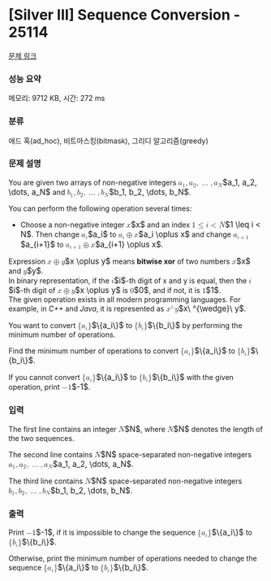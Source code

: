 # [Silver III] Sequence Conversion - 25114 

[문제 링크](https://www.acmicpc.net/problem/25114) 

### 성능 요약

메모리: 9712 KB, 시간: 272 ms

### 분류

애드 혹(ad_hoc), 비트마스킹(bitmask), 그리디 알고리즘(greedy)

### 문제 설명

<p>You are given two arrays of non-negative integers <mjx-container class="MathJax" jax="CHTML" style="font-size: 109%; position: relative;"><mjx-math class="MJX-TEX" aria-hidden="true"><mjx-msub><mjx-mi class="mjx-i"><mjx-c class="mjx-c1D44E TEX-I"></mjx-c></mjx-mi><mjx-script style="vertical-align: -0.15em;"><mjx-mn class="mjx-n" size="s"><mjx-c class="mjx-c31"></mjx-c></mjx-mn></mjx-script></mjx-msub><mjx-mo class="mjx-n"><mjx-c class="mjx-c2C"></mjx-c></mjx-mo><mjx-msub space="2"><mjx-mi class="mjx-i"><mjx-c class="mjx-c1D44E TEX-I"></mjx-c></mjx-mi><mjx-script style="vertical-align: -0.15em;"><mjx-mn class="mjx-n" size="s"><mjx-c class="mjx-c32"></mjx-c></mjx-mn></mjx-script></mjx-msub><mjx-mo class="mjx-n"><mjx-c class="mjx-c2C"></mjx-c></mjx-mo><mjx-mo class="mjx-n" space="2"><mjx-c class="mjx-c2026"></mjx-c></mjx-mo><mjx-mo class="mjx-n" space="2"><mjx-c class="mjx-c2C"></mjx-c></mjx-mo><mjx-msub space="2"><mjx-mi class="mjx-i"><mjx-c class="mjx-c1D44E TEX-I"></mjx-c></mjx-mi><mjx-script style="vertical-align: -0.15em;"><mjx-mi class="mjx-i" size="s"><mjx-c class="mjx-c1D441 TEX-I"></mjx-c></mjx-mi></mjx-script></mjx-msub></mjx-math><mjx-assistive-mml unselectable="on" display="inline"><math xmlns="http://www.w3.org/1998/Math/MathML"><msub><mi>a</mi><mn>1</mn></msub><mo>,</mo><msub><mi>a</mi><mn>2</mn></msub><mo>,</mo><mo>…</mo><mo>,</mo><msub><mi>a</mi><mi>N</mi></msub></math></mjx-assistive-mml><span aria-hidden="true" class="no-mathjax mjx-copytext">$a_1, a_2, \dots, a_N$</span></mjx-container> and <mjx-container class="MathJax" jax="CHTML" style="font-size: 109%; position: relative;"><mjx-math class="MJX-TEX" aria-hidden="true"><mjx-msub><mjx-mi class="mjx-i"><mjx-c class="mjx-c1D44F TEX-I"></mjx-c></mjx-mi><mjx-script style="vertical-align: -0.15em;"><mjx-mn class="mjx-n" size="s"><mjx-c class="mjx-c31"></mjx-c></mjx-mn></mjx-script></mjx-msub><mjx-mo class="mjx-n"><mjx-c class="mjx-c2C"></mjx-c></mjx-mo><mjx-msub space="2"><mjx-mi class="mjx-i"><mjx-c class="mjx-c1D44F TEX-I"></mjx-c></mjx-mi><mjx-script style="vertical-align: -0.15em;"><mjx-mn class="mjx-n" size="s"><mjx-c class="mjx-c32"></mjx-c></mjx-mn></mjx-script></mjx-msub><mjx-mo class="mjx-n"><mjx-c class="mjx-c2C"></mjx-c></mjx-mo><mjx-mo class="mjx-n" space="2"><mjx-c class="mjx-c2026"></mjx-c></mjx-mo><mjx-mo class="mjx-n" space="2"><mjx-c class="mjx-c2C"></mjx-c></mjx-mo><mjx-msub space="2"><mjx-mi class="mjx-i"><mjx-c class="mjx-c1D44F TEX-I"></mjx-c></mjx-mi><mjx-script style="vertical-align: -0.15em;"><mjx-mi class="mjx-i" size="s"><mjx-c class="mjx-c1D441 TEX-I"></mjx-c></mjx-mi></mjx-script></mjx-msub></mjx-math><mjx-assistive-mml unselectable="on" display="inline"><math xmlns="http://www.w3.org/1998/Math/MathML"><msub><mi>b</mi><mn>1</mn></msub><mo>,</mo><msub><mi>b</mi><mn>2</mn></msub><mo>,</mo><mo>…</mo><mo>,</mo><msub><mi>b</mi><mi>N</mi></msub></math></mjx-assistive-mml><span aria-hidden="true" class="no-mathjax mjx-copytext">$b_1, b_2, \dots, b_N$</span></mjx-container>.</p>

<p>You can perform the following operation several times:</p>

<ul>
	<li>Choose a non-negative integer <mjx-container class="MathJax" jax="CHTML" style="font-size: 109%; position: relative;"><mjx-math class="MJX-TEX" aria-hidden="true"><mjx-mi class="mjx-i"><mjx-c class="mjx-c1D465 TEX-I"></mjx-c></mjx-mi></mjx-math><mjx-assistive-mml unselectable="on" display="inline"><math xmlns="http://www.w3.org/1998/Math/MathML"><mi>x</mi></math></mjx-assistive-mml><span aria-hidden="true" class="no-mathjax mjx-copytext">$x$</span></mjx-container> and an index <mjx-container class="MathJax" jax="CHTML" style="font-size: 109%; position: relative;"><mjx-math class="MJX-TEX" aria-hidden="true"><mjx-mn class="mjx-n"><mjx-c class="mjx-c31"></mjx-c></mjx-mn><mjx-mo class="mjx-n" space="4"><mjx-c class="mjx-c2264"></mjx-c></mjx-mo><mjx-mi class="mjx-i" space="4"><mjx-c class="mjx-c1D456 TEX-I"></mjx-c></mjx-mi><mjx-mo class="mjx-n" space="4"><mjx-c class="mjx-c3C"></mjx-c></mjx-mo><mjx-mi class="mjx-i" space="4"><mjx-c class="mjx-c1D441 TEX-I"></mjx-c></mjx-mi></mjx-math><mjx-assistive-mml unselectable="on" display="inline"><math xmlns="http://www.w3.org/1998/Math/MathML"><mn>1</mn><mo>≤</mo><mi>i</mi><mo><</mo><mi>N</mi></math></mjx-assistive-mml><span aria-hidden="true" class="no-mathjax mjx-copytext">$1 \leq i < N$</span></mjx-container>. Then change <mjx-container class="MathJax" jax="CHTML" style="font-size: 109%; position: relative;"><mjx-math class="MJX-TEX" aria-hidden="true"><mjx-msub><mjx-mi class="mjx-i"><mjx-c class="mjx-c1D44E TEX-I"></mjx-c></mjx-mi><mjx-script style="vertical-align: -0.15em;"><mjx-mi class="mjx-i" size="s"><mjx-c class="mjx-c1D456 TEX-I"></mjx-c></mjx-mi></mjx-script></mjx-msub></mjx-math><mjx-assistive-mml unselectable="on" display="inline"><math xmlns="http://www.w3.org/1998/Math/MathML"><msub><mi>a</mi><mi>i</mi></msub></math></mjx-assistive-mml><span aria-hidden="true" class="no-mathjax mjx-copytext">$a_i$</span></mjx-container> to <mjx-container class="MathJax" jax="CHTML" style="font-size: 109%; position: relative;"><mjx-math class="MJX-TEX" aria-hidden="true"><mjx-msub><mjx-mi class="mjx-i"><mjx-c class="mjx-c1D44E TEX-I"></mjx-c></mjx-mi><mjx-script style="vertical-align: -0.15em;"><mjx-mi class="mjx-i" size="s"><mjx-c class="mjx-c1D456 TEX-I"></mjx-c></mjx-mi></mjx-script></mjx-msub><mjx-mo class="mjx-n" space="3"><mjx-c class="mjx-c2295"></mjx-c></mjx-mo><mjx-mi class="mjx-i" space="3"><mjx-c class="mjx-c1D465 TEX-I"></mjx-c></mjx-mi></mjx-math><mjx-assistive-mml unselectable="on" display="inline"><math xmlns="http://www.w3.org/1998/Math/MathML"><msub><mi>a</mi><mi>i</mi></msub><mo>⊕</mo><mi>x</mi></math></mjx-assistive-mml><span aria-hidden="true" class="no-mathjax mjx-copytext">$a_i \oplus x$</span></mjx-container> and change <mjx-container class="MathJax" jax="CHTML" style="font-size: 109%; position: relative;"><mjx-math class="MJX-TEX" aria-hidden="true"><mjx-msub><mjx-mi class="mjx-i"><mjx-c class="mjx-c1D44E TEX-I"></mjx-c></mjx-mi><mjx-script style="vertical-align: -0.15em;"><mjx-texatom size="s" texclass="ORD"><mjx-mi class="mjx-i"><mjx-c class="mjx-c1D456 TEX-I"></mjx-c></mjx-mi><mjx-mo class="mjx-n"><mjx-c class="mjx-c2B"></mjx-c></mjx-mo><mjx-mn class="mjx-n"><mjx-c class="mjx-c31"></mjx-c></mjx-mn></mjx-texatom></mjx-script></mjx-msub></mjx-math><mjx-assistive-mml unselectable="on" display="inline"><math xmlns="http://www.w3.org/1998/Math/MathML"><msub><mi>a</mi><mrow data-mjx-texclass="ORD"><mi>i</mi><mo>+</mo><mn>1</mn></mrow></msub></math></mjx-assistive-mml><span aria-hidden="true" class="no-mathjax mjx-copytext">$a_{i+1}$</span></mjx-container> to <mjx-container class="MathJax" jax="CHTML" style="font-size: 109%; position: relative;"><mjx-math class="MJX-TEX" aria-hidden="true"><mjx-msub><mjx-mi class="mjx-i"><mjx-c class="mjx-c1D44E TEX-I"></mjx-c></mjx-mi><mjx-script style="vertical-align: -0.15em;"><mjx-texatom size="s" texclass="ORD"><mjx-mi class="mjx-i"><mjx-c class="mjx-c1D456 TEX-I"></mjx-c></mjx-mi><mjx-mo class="mjx-n"><mjx-c class="mjx-c2B"></mjx-c></mjx-mo><mjx-mn class="mjx-n"><mjx-c class="mjx-c31"></mjx-c></mjx-mn></mjx-texatom></mjx-script></mjx-msub><mjx-mo class="mjx-n" space="3"><mjx-c class="mjx-c2295"></mjx-c></mjx-mo><mjx-mi class="mjx-i" space="3"><mjx-c class="mjx-c1D465 TEX-I"></mjx-c></mjx-mi></mjx-math><mjx-assistive-mml unselectable="on" display="inline"><math xmlns="http://www.w3.org/1998/Math/MathML"><msub><mi>a</mi><mrow data-mjx-texclass="ORD"><mi>i</mi><mo>+</mo><mn>1</mn></mrow></msub><mo>⊕</mo><mi>x</mi></math></mjx-assistive-mml><span aria-hidden="true" class="no-mathjax mjx-copytext">$a_{i+1} \oplus x$</span></mjx-container>.</li>
</ul>

<p>Expression <mjx-container class="MathJax" jax="CHTML" style="font-size: 109%; position: relative;"><mjx-math class="MJX-TEX" aria-hidden="true"><mjx-mi class="mjx-i"><mjx-c class="mjx-c1D465 TEX-I"></mjx-c></mjx-mi><mjx-mo class="mjx-n" space="3"><mjx-c class="mjx-c2295"></mjx-c></mjx-mo><mjx-mi class="mjx-i" space="3"><mjx-c class="mjx-c1D466 TEX-I"></mjx-c></mjx-mi></mjx-math><mjx-assistive-mml unselectable="on" display="inline"><math xmlns="http://www.w3.org/1998/Math/MathML"><mi>x</mi><mo>⊕</mo><mi>y</mi></math></mjx-assistive-mml><span aria-hidden="true" class="no-mathjax mjx-copytext">$x \oplus y$</span></mjx-container> means <strong>bitwise xor</strong> of two numbers <mjx-container class="MathJax" jax="CHTML" style="font-size: 109%; position: relative;"><mjx-math class="MJX-TEX" aria-hidden="true"><mjx-mi class="mjx-i"><mjx-c class="mjx-c1D465 TEX-I"></mjx-c></mjx-mi></mjx-math><mjx-assistive-mml unselectable="on" display="inline"><math xmlns="http://www.w3.org/1998/Math/MathML"><mi>x</mi></math></mjx-assistive-mml><span aria-hidden="true" class="no-mathjax mjx-copytext">$x$</span></mjx-container> and <mjx-container class="MathJax" jax="CHTML" style="font-size: 109%; position: relative;"><mjx-math class="MJX-TEX" aria-hidden="true"><mjx-mi class="mjx-i"><mjx-c class="mjx-c1D466 TEX-I"></mjx-c></mjx-mi></mjx-math><mjx-assistive-mml unselectable="on" display="inline"><math xmlns="http://www.w3.org/1998/Math/MathML"><mi>y</mi></math></mjx-assistive-mml><span aria-hidden="true" class="no-mathjax mjx-copytext">$y$</span></mjx-container>.<br>
In binary representation, if the <mjx-container class="MathJax" jax="CHTML" style="font-size: 109%; position: relative;"><mjx-math class="MJX-TEX" aria-hidden="true"><mjx-mi class="mjx-i"><mjx-c class="mjx-c1D456 TEX-I"></mjx-c></mjx-mi></mjx-math><mjx-assistive-mml unselectable="on" display="inline"><math xmlns="http://www.w3.org/1998/Math/MathML"><mi>i</mi></math></mjx-assistive-mml><span aria-hidden="true" class="no-mathjax mjx-copytext">$i$</span></mjx-container>-th digit of x and y is equal, then the <mjx-container class="MathJax" jax="CHTML" style="font-size: 109%; position: relative;"><mjx-math class="MJX-TEX" aria-hidden="true"><mjx-mi class="mjx-i"><mjx-c class="mjx-c1D456 TEX-I"></mjx-c></mjx-mi></mjx-math><mjx-assistive-mml unselectable="on" display="inline"><math xmlns="http://www.w3.org/1998/Math/MathML"><mi>i</mi></math></mjx-assistive-mml><span aria-hidden="true" class="no-mathjax mjx-copytext">$i$</span></mjx-container>-th digit of <mjx-container class="MathJax" jax="CHTML" style="font-size: 109%; position: relative;"><mjx-math class="MJX-TEX" aria-hidden="true"><mjx-mi class="mjx-i"><mjx-c class="mjx-c1D465 TEX-I"></mjx-c></mjx-mi><mjx-mo class="mjx-n" space="3"><mjx-c class="mjx-c2295"></mjx-c></mjx-mo><mjx-mi class="mjx-i" space="3"><mjx-c class="mjx-c1D466 TEX-I"></mjx-c></mjx-mi></mjx-math><mjx-assistive-mml unselectable="on" display="inline"><math xmlns="http://www.w3.org/1998/Math/MathML"><mi>x</mi><mo>⊕</mo><mi>y</mi></math></mjx-assistive-mml><span aria-hidden="true" class="no-mathjax mjx-copytext">$x \oplus y$</span></mjx-container> is <mjx-container class="MathJax" jax="CHTML" style="font-size: 109%; position: relative;"><mjx-math class="MJX-TEX" aria-hidden="true"><mjx-mn class="mjx-n"><mjx-c class="mjx-c30"></mjx-c></mjx-mn></mjx-math><mjx-assistive-mml unselectable="on" display="inline"><math xmlns="http://www.w3.org/1998/Math/MathML"><mn>0</mn></math></mjx-assistive-mml><span aria-hidden="true" class="no-mathjax mjx-copytext">$0$</span></mjx-container>, and if not, it is <mjx-container class="MathJax" jax="CHTML" style="font-size: 109%; position: relative;"><mjx-math class="MJX-TEX" aria-hidden="true"><mjx-mn class="mjx-n"><mjx-c class="mjx-c31"></mjx-c></mjx-mn></mjx-math><mjx-assistive-mml unselectable="on" display="inline"><math xmlns="http://www.w3.org/1998/Math/MathML"><mn>1</mn></math></mjx-assistive-mml><span aria-hidden="true" class="no-mathjax mjx-copytext">$1$</span></mjx-container>.<br>
The given operation exists in all modern programming languages. For example, in <em>C++</em> and <em>Java</em>, it is represented as <mjx-container class="MathJax" jax="CHTML" style="font-size: 109%; position: relative;"><mjx-math class="MJX-TEX" aria-hidden="true"><mjx-mi class="mjx-i"><mjx-c class="mjx-c1D465 TEX-I"></mjx-c></mjx-mi><mjx-msup><mjx-mtext class="mjx-n"><mjx-c class="mjx-cA0"></mjx-c></mjx-mtext><mjx-script style="vertical-align: 0.363em;"><mjx-texatom size="s" texclass="ORD"><mjx-mo class="mjx-n"><mjx-c class="mjx-c2227"></mjx-c></mjx-mo></mjx-texatom></mjx-script></mjx-msup><mjx-mtext class="mjx-n"><mjx-c class="mjx-cA0"></mjx-c></mjx-mtext><mjx-mi class="mjx-i"><mjx-c class="mjx-c1D466 TEX-I"></mjx-c></mjx-mi></mjx-math><mjx-assistive-mml unselectable="on" display="inline"><math xmlns="http://www.w3.org/1998/Math/MathML"><mi>x</mi><msup><mtext> </mtext><mrow data-mjx-texclass="ORD"><mo>∧</mo></mrow></msup><mtext> </mtext><mi>y</mi></math></mjx-assistive-mml><span aria-hidden="true" class="no-mathjax mjx-copytext">$x\ ^{\wedge}\ y$</span></mjx-container>.</p>

<p>You want to convert <mjx-container class="MathJax" jax="CHTML" style="font-size: 109%; position: relative;"><mjx-math class="MJX-TEX" aria-hidden="true"><mjx-mo class="mjx-n"><mjx-c class="mjx-c7B"></mjx-c></mjx-mo><mjx-msub><mjx-mi class="mjx-i"><mjx-c class="mjx-c1D44E TEX-I"></mjx-c></mjx-mi><mjx-script style="vertical-align: -0.15em;"><mjx-mi class="mjx-i" size="s"><mjx-c class="mjx-c1D456 TEX-I"></mjx-c></mjx-mi></mjx-script></mjx-msub><mjx-mo class="mjx-n"><mjx-c class="mjx-c7D"></mjx-c></mjx-mo></mjx-math><mjx-assistive-mml unselectable="on" display="inline"><math xmlns="http://www.w3.org/1998/Math/MathML"><mo fence="false" stretchy="false">{</mo><msub><mi>a</mi><mi>i</mi></msub><mo fence="false" stretchy="false">}</mo></math></mjx-assistive-mml><span aria-hidden="true" class="no-mathjax mjx-copytext">$\{a_i\}$</span></mjx-container> to <mjx-container class="MathJax" jax="CHTML" style="font-size: 109%; position: relative;"><mjx-math class="MJX-TEX" aria-hidden="true"><mjx-mo class="mjx-n"><mjx-c class="mjx-c7B"></mjx-c></mjx-mo><mjx-msub><mjx-mi class="mjx-i"><mjx-c class="mjx-c1D44F TEX-I"></mjx-c></mjx-mi><mjx-script style="vertical-align: -0.15em;"><mjx-mi class="mjx-i" size="s"><mjx-c class="mjx-c1D456 TEX-I"></mjx-c></mjx-mi></mjx-script></mjx-msub><mjx-mo class="mjx-n"><mjx-c class="mjx-c7D"></mjx-c></mjx-mo></mjx-math><mjx-assistive-mml unselectable="on" display="inline"><math xmlns="http://www.w3.org/1998/Math/MathML"><mo fence="false" stretchy="false">{</mo><msub><mi>b</mi><mi>i</mi></msub><mo fence="false" stretchy="false">}</mo></math></mjx-assistive-mml><span aria-hidden="true" class="no-mathjax mjx-copytext">$\{b_i\}$</span></mjx-container> by performing the minimum number of operations.</p>

<p>Find the minimum number of operations to convert <mjx-container class="MathJax" jax="CHTML" style="font-size: 109%; position: relative;"><mjx-math class="MJX-TEX" aria-hidden="true"><mjx-mo class="mjx-n"><mjx-c class="mjx-c7B"></mjx-c></mjx-mo><mjx-msub><mjx-mi class="mjx-i"><mjx-c class="mjx-c1D44E TEX-I"></mjx-c></mjx-mi><mjx-script style="vertical-align: -0.15em;"><mjx-mi class="mjx-i" size="s"><mjx-c class="mjx-c1D456 TEX-I"></mjx-c></mjx-mi></mjx-script></mjx-msub><mjx-mo class="mjx-n"><mjx-c class="mjx-c7D"></mjx-c></mjx-mo></mjx-math><mjx-assistive-mml unselectable="on" display="inline"><math xmlns="http://www.w3.org/1998/Math/MathML"><mo fence="false" stretchy="false">{</mo><msub><mi>a</mi><mi>i</mi></msub><mo fence="false" stretchy="false">}</mo></math></mjx-assistive-mml><span aria-hidden="true" class="no-mathjax mjx-copytext">$\{a_i\}$</span></mjx-container> to <mjx-container class="MathJax" jax="CHTML" style="font-size: 109%; position: relative;"><mjx-math class="MJX-TEX" aria-hidden="true"><mjx-mo class="mjx-n"><mjx-c class="mjx-c7B"></mjx-c></mjx-mo><mjx-msub><mjx-mi class="mjx-i"><mjx-c class="mjx-c1D44F TEX-I"></mjx-c></mjx-mi><mjx-script style="vertical-align: -0.15em;"><mjx-mi class="mjx-i" size="s"><mjx-c class="mjx-c1D456 TEX-I"></mjx-c></mjx-mi></mjx-script></mjx-msub><mjx-mo class="mjx-n"><mjx-c class="mjx-c7D"></mjx-c></mjx-mo></mjx-math><mjx-assistive-mml unselectable="on" display="inline"><math xmlns="http://www.w3.org/1998/Math/MathML"><mo fence="false" stretchy="false">{</mo><msub><mi>b</mi><mi>i</mi></msub><mo fence="false" stretchy="false">}</mo></math></mjx-assistive-mml><span aria-hidden="true" class="no-mathjax mjx-copytext">$\{b_i\}$</span></mjx-container>.</p>

<p>If you cannot convert <mjx-container class="MathJax" jax="CHTML" style="font-size: 109%; position: relative;"><mjx-math class="MJX-TEX" aria-hidden="true"><mjx-mo class="mjx-n"><mjx-c class="mjx-c7B"></mjx-c></mjx-mo><mjx-msub><mjx-mi class="mjx-i"><mjx-c class="mjx-c1D44E TEX-I"></mjx-c></mjx-mi><mjx-script style="vertical-align: -0.15em;"><mjx-mi class="mjx-i" size="s"><mjx-c class="mjx-c1D456 TEX-I"></mjx-c></mjx-mi></mjx-script></mjx-msub><mjx-mo class="mjx-n"><mjx-c class="mjx-c7D"></mjx-c></mjx-mo></mjx-math><mjx-assistive-mml unselectable="on" display="inline"><math xmlns="http://www.w3.org/1998/Math/MathML"><mo fence="false" stretchy="false">{</mo><msub><mi>a</mi><mi>i</mi></msub><mo fence="false" stretchy="false">}</mo></math></mjx-assistive-mml><span aria-hidden="true" class="no-mathjax mjx-copytext">$\{a_i\}$</span></mjx-container> to <mjx-container class="MathJax" jax="CHTML" style="font-size: 109%; position: relative;"><mjx-math class="MJX-TEX" aria-hidden="true"><mjx-mo class="mjx-n"><mjx-c class="mjx-c7B"></mjx-c></mjx-mo><mjx-msub><mjx-mi class="mjx-i"><mjx-c class="mjx-c1D44F TEX-I"></mjx-c></mjx-mi><mjx-script style="vertical-align: -0.15em;"><mjx-mi class="mjx-i" size="s"><mjx-c class="mjx-c1D456 TEX-I"></mjx-c></mjx-mi></mjx-script></mjx-msub><mjx-mo class="mjx-n"><mjx-c class="mjx-c7D"></mjx-c></mjx-mo></mjx-math><mjx-assistive-mml unselectable="on" display="inline"><math xmlns="http://www.w3.org/1998/Math/MathML"><mo fence="false" stretchy="false">{</mo><msub><mi>b</mi><mi>i</mi></msub><mo fence="false" stretchy="false">}</mo></math></mjx-assistive-mml><span aria-hidden="true" class="no-mathjax mjx-copytext">$\{b_i\}$</span></mjx-container> with the given operation, print <mjx-container class="MathJax" jax="CHTML" style="font-size: 109%; position: relative;"><mjx-math class="MJX-TEX" aria-hidden="true"><mjx-mo class="mjx-n"><mjx-c class="mjx-c2212"></mjx-c></mjx-mo><mjx-mn class="mjx-n"><mjx-c class="mjx-c31"></mjx-c></mjx-mn></mjx-math><mjx-assistive-mml unselectable="on" display="inline"><math xmlns="http://www.w3.org/1998/Math/MathML"><mo>−</mo><mn>1</mn></math></mjx-assistive-mml><span aria-hidden="true" class="no-mathjax mjx-copytext">$-1$</span></mjx-container>.</p>

### 입력 

 <p>The first line contains an integer <mjx-container class="MathJax" jax="CHTML" style="font-size: 109%; position: relative;"><mjx-math class="MJX-TEX" aria-hidden="true"><mjx-mi class="mjx-i"><mjx-c class="mjx-c1D441 TEX-I"></mjx-c></mjx-mi></mjx-math><mjx-assistive-mml unselectable="on" display="inline"><math xmlns="http://www.w3.org/1998/Math/MathML"><mi>N</mi></math></mjx-assistive-mml><span aria-hidden="true" class="no-mathjax mjx-copytext">$N$</span></mjx-container>, where <mjx-container class="MathJax" jax="CHTML" style="font-size: 109%; position: relative;"><mjx-math class="MJX-TEX" aria-hidden="true"><mjx-mi class="mjx-i"><mjx-c class="mjx-c1D441 TEX-I"></mjx-c></mjx-mi></mjx-math><mjx-assistive-mml unselectable="on" display="inline"><math xmlns="http://www.w3.org/1998/Math/MathML"><mi>N</mi></math></mjx-assistive-mml><span aria-hidden="true" class="no-mathjax mjx-copytext">$N$</span></mjx-container> denotes the length of the two sequences.</p>

<p>The second line contains <mjx-container class="MathJax" jax="CHTML" style="font-size: 109%; position: relative;"><mjx-math class="MJX-TEX" aria-hidden="true"><mjx-mi class="mjx-i"><mjx-c class="mjx-c1D441 TEX-I"></mjx-c></mjx-mi></mjx-math><mjx-assistive-mml unselectable="on" display="inline"><math xmlns="http://www.w3.org/1998/Math/MathML"><mi>N</mi></math></mjx-assistive-mml><span aria-hidden="true" class="no-mathjax mjx-copytext">$N$</span></mjx-container> space-separated non-negative integers <mjx-container class="MathJax" jax="CHTML" style="font-size: 109%; position: relative;"><mjx-math class="MJX-TEX" aria-hidden="true"><mjx-msub><mjx-mi class="mjx-i"><mjx-c class="mjx-c1D44E TEX-I"></mjx-c></mjx-mi><mjx-script style="vertical-align: -0.15em;"><mjx-mn class="mjx-n" size="s"><mjx-c class="mjx-c31"></mjx-c></mjx-mn></mjx-script></mjx-msub><mjx-mo class="mjx-n"><mjx-c class="mjx-c2C"></mjx-c></mjx-mo><mjx-msub space="2"><mjx-mi class="mjx-i"><mjx-c class="mjx-c1D44E TEX-I"></mjx-c></mjx-mi><mjx-script style="vertical-align: -0.15em;"><mjx-mn class="mjx-n" size="s"><mjx-c class="mjx-c32"></mjx-c></mjx-mn></mjx-script></mjx-msub><mjx-mo class="mjx-n"><mjx-c class="mjx-c2C"></mjx-c></mjx-mo><mjx-mo class="mjx-n" space="2"><mjx-c class="mjx-c2026"></mjx-c></mjx-mo><mjx-mo class="mjx-n" space="2"><mjx-c class="mjx-c2C"></mjx-c></mjx-mo><mjx-msub space="2"><mjx-mi class="mjx-i"><mjx-c class="mjx-c1D44E TEX-I"></mjx-c></mjx-mi><mjx-script style="vertical-align: -0.15em;"><mjx-mi class="mjx-i" size="s"><mjx-c class="mjx-c1D441 TEX-I"></mjx-c></mjx-mi></mjx-script></mjx-msub></mjx-math><mjx-assistive-mml unselectable="on" display="inline"><math xmlns="http://www.w3.org/1998/Math/MathML"><msub><mi>a</mi><mn>1</mn></msub><mo>,</mo><msub><mi>a</mi><mn>2</mn></msub><mo>,</mo><mo>…</mo><mo>,</mo><msub><mi>a</mi><mi>N</mi></msub></math></mjx-assistive-mml><span aria-hidden="true" class="no-mathjax mjx-copytext">$a_1, a_2, \dots, a_N$</span></mjx-container>.</p>

<p>The third line contains <mjx-container class="MathJax" jax="CHTML" style="font-size: 109%; position: relative;"><mjx-math class="MJX-TEX" aria-hidden="true"><mjx-mi class="mjx-i"><mjx-c class="mjx-c1D441 TEX-I"></mjx-c></mjx-mi></mjx-math><mjx-assistive-mml unselectable="on" display="inline"><math xmlns="http://www.w3.org/1998/Math/MathML"><mi>N</mi></math></mjx-assistive-mml><span aria-hidden="true" class="no-mathjax mjx-copytext">$N$</span></mjx-container> space-separated non-negative integers <mjx-container class="MathJax" jax="CHTML" style="font-size: 109%; position: relative;"><mjx-math class="MJX-TEX" aria-hidden="true"><mjx-msub><mjx-mi class="mjx-i"><mjx-c class="mjx-c1D44F TEX-I"></mjx-c></mjx-mi><mjx-script style="vertical-align: -0.15em;"><mjx-mn class="mjx-n" size="s"><mjx-c class="mjx-c31"></mjx-c></mjx-mn></mjx-script></mjx-msub><mjx-mo class="mjx-n"><mjx-c class="mjx-c2C"></mjx-c></mjx-mo><mjx-msub space="2"><mjx-mi class="mjx-i"><mjx-c class="mjx-c1D44F TEX-I"></mjx-c></mjx-mi><mjx-script style="vertical-align: -0.15em;"><mjx-mn class="mjx-n" size="s"><mjx-c class="mjx-c32"></mjx-c></mjx-mn></mjx-script></mjx-msub><mjx-mo class="mjx-n"><mjx-c class="mjx-c2C"></mjx-c></mjx-mo><mjx-mo class="mjx-n" space="2"><mjx-c class="mjx-c2026"></mjx-c></mjx-mo><mjx-mo class="mjx-n" space="2"><mjx-c class="mjx-c2C"></mjx-c></mjx-mo><mjx-msub space="2"><mjx-mi class="mjx-i"><mjx-c class="mjx-c1D44F TEX-I"></mjx-c></mjx-mi><mjx-script style="vertical-align: -0.15em;"><mjx-mi class="mjx-i" size="s"><mjx-c class="mjx-c1D441 TEX-I"></mjx-c></mjx-mi></mjx-script></mjx-msub></mjx-math><mjx-assistive-mml unselectable="on" display="inline"><math xmlns="http://www.w3.org/1998/Math/MathML"><msub><mi>b</mi><mn>1</mn></msub><mo>,</mo><msub><mi>b</mi><mn>2</mn></msub><mo>,</mo><mo>…</mo><mo>,</mo><msub><mi>b</mi><mi>N</mi></msub></math></mjx-assistive-mml><span aria-hidden="true" class="no-mathjax mjx-copytext">$b_1, b_2, \dots, b_N$</span></mjx-container>.</p>

### 출력 

 <p>Print <mjx-container class="MathJax" jax="CHTML" style="font-size: 109%; position: relative;"><mjx-math class="MJX-TEX" aria-hidden="true"><mjx-mo class="mjx-n"><mjx-c class="mjx-c2212"></mjx-c></mjx-mo><mjx-mn class="mjx-n"><mjx-c class="mjx-c31"></mjx-c></mjx-mn></mjx-math><mjx-assistive-mml unselectable="on" display="inline"><math xmlns="http://www.w3.org/1998/Math/MathML"><mo>−</mo><mn>1</mn></math></mjx-assistive-mml><span aria-hidden="true" class="no-mathjax mjx-copytext">$-1$</span></mjx-container>, if it is impossible to change the sequence <mjx-container class="MathJax" jax="CHTML" style="font-size: 109%; position: relative;"><mjx-math class="MJX-TEX" aria-hidden="true"><mjx-mo class="mjx-n"><mjx-c class="mjx-c7B"></mjx-c></mjx-mo><mjx-msub><mjx-mi class="mjx-i"><mjx-c class="mjx-c1D44E TEX-I"></mjx-c></mjx-mi><mjx-script style="vertical-align: -0.15em;"><mjx-mi class="mjx-i" size="s"><mjx-c class="mjx-c1D456 TEX-I"></mjx-c></mjx-mi></mjx-script></mjx-msub><mjx-mo class="mjx-n"><mjx-c class="mjx-c7D"></mjx-c></mjx-mo></mjx-math><mjx-assistive-mml unselectable="on" display="inline"><math xmlns="http://www.w3.org/1998/Math/MathML"><mo fence="false" stretchy="false">{</mo><msub><mi>a</mi><mi>i</mi></msub><mo fence="false" stretchy="false">}</mo></math></mjx-assistive-mml><span aria-hidden="true" class="no-mathjax mjx-copytext">$\{a_i\}$</span></mjx-container> to <mjx-container class="MathJax" jax="CHTML" style="font-size: 109%; position: relative;"><mjx-math class="MJX-TEX" aria-hidden="true"><mjx-mo class="mjx-n"><mjx-c class="mjx-c7B"></mjx-c></mjx-mo><mjx-msub><mjx-mi class="mjx-i"><mjx-c class="mjx-c1D44F TEX-I"></mjx-c></mjx-mi><mjx-script style="vertical-align: -0.15em;"><mjx-mi class="mjx-i" size="s"><mjx-c class="mjx-c1D456 TEX-I"></mjx-c></mjx-mi></mjx-script></mjx-msub><mjx-mo class="mjx-n"><mjx-c class="mjx-c7D"></mjx-c></mjx-mo></mjx-math><mjx-assistive-mml unselectable="on" display="inline"><math xmlns="http://www.w3.org/1998/Math/MathML"><mo fence="false" stretchy="false">{</mo><msub><mi>b</mi><mi>i</mi></msub><mo fence="false" stretchy="false">}</mo></math></mjx-assistive-mml><span aria-hidden="true" class="no-mathjax mjx-copytext">$\{b_i\}$</span></mjx-container>.</p>

<p>Otherwise, print the minimum number of operations needed to change the sequence <mjx-container class="MathJax" jax="CHTML" style="font-size: 109%; position: relative;"><mjx-math class="MJX-TEX" aria-hidden="true"><mjx-mo class="mjx-n"><mjx-c class="mjx-c7B"></mjx-c></mjx-mo><mjx-msub><mjx-mi class="mjx-i"><mjx-c class="mjx-c1D44E TEX-I"></mjx-c></mjx-mi><mjx-script style="vertical-align: -0.15em;"><mjx-mi class="mjx-i" size="s"><mjx-c class="mjx-c1D456 TEX-I"></mjx-c></mjx-mi></mjx-script></mjx-msub><mjx-mo class="mjx-n"><mjx-c class="mjx-c7D"></mjx-c></mjx-mo></mjx-math><mjx-assistive-mml unselectable="on" display="inline"><math xmlns="http://www.w3.org/1998/Math/MathML"><mo fence="false" stretchy="false">{</mo><msub><mi>a</mi><mi>i</mi></msub><mo fence="false" stretchy="false">}</mo></math></mjx-assistive-mml><span aria-hidden="true" class="no-mathjax mjx-copytext">$\{a_i\}$</span></mjx-container> to <mjx-container class="MathJax" jax="CHTML" style="font-size: 109%; position: relative;"><mjx-math class="MJX-TEX" aria-hidden="true"><mjx-mo class="mjx-n"><mjx-c class="mjx-c7B"></mjx-c></mjx-mo><mjx-msub><mjx-mi class="mjx-i"><mjx-c class="mjx-c1D44F TEX-I"></mjx-c></mjx-mi><mjx-script style="vertical-align: -0.15em;"><mjx-mi class="mjx-i" size="s"><mjx-c class="mjx-c1D456 TEX-I"></mjx-c></mjx-mi></mjx-script></mjx-msub><mjx-mo class="mjx-n"><mjx-c class="mjx-c7D"></mjx-c></mjx-mo></mjx-math><mjx-assistive-mml unselectable="on" display="inline"><math xmlns="http://www.w3.org/1998/Math/MathML"><mo fence="false" stretchy="false">{</mo><msub><mi>b</mi><mi>i</mi></msub><mo fence="false" stretchy="false">}</mo></math></mjx-assistive-mml><span aria-hidden="true" class="no-mathjax mjx-copytext">$\{b_i\}$</span></mjx-container>.</p>

